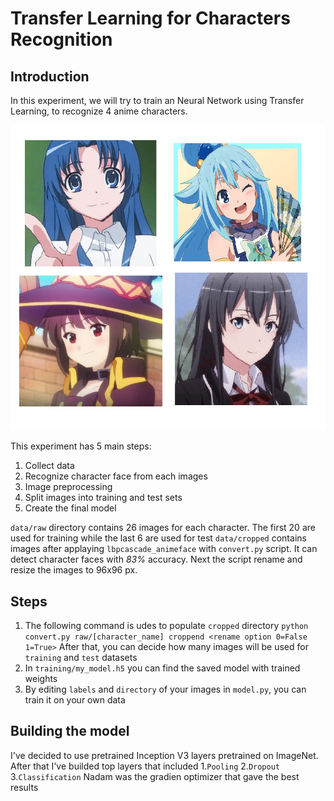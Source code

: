 # Transfer Learning for Characters Recognition
## Introduction

In this experiment, we will try to train an Neural Network using Transfer Learning, to recognize 4 anime characters.

![alt text](https://github.com/czakuou/CNN_character_recognition/blob/main/img/temp1.jpg?raw=true)

This experiment has 5 main steps:
  1. Collect data
  2. Recognize character face from each images
  3. Image preprocessing
  4. Split images into training and test sets
  5. Create the final model
  
`data/raw` directory contains 26 images for each character. The first 20 are used for training while the last 6 are used for test
`data/cropped` contains images after applaying `lbpcascade_animeface` with `convert.py` script. It can detect character faces with *83%* accuracy.
Next the script rename and resize the images to 96x96 px.

## Steps
1. The following command is udes to populate `cropped` directory
```python convert.py raw/[character_name] croppend <rename option 0=False 1=True>```
After that, you can decide how many images will be used for `training` and `test` datasets
2. In `training/my_model.h5` you can find the saved model with trained weights
3. By editing `labels` and `directory` of your images in `model.py`, you can train it on your own data

## Building the model
I've decided to use pretrained Inception V3 layers pretrained on ImageNet. After that I've builded top layers that included
1.`Pooling`
2.`Dropout`
3.`Classification`
Nadam was the gradien optimizer that gave the best results

